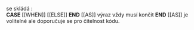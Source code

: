 se skládá :  
		 **CASE**
				[[WHEN]]
				 [[ELSE]]
		 **END**	 [[AS]]
výraz vždy musí končit **END** [[AS]] je volitelné ale doporučuje se pro čitelnost kódu. 